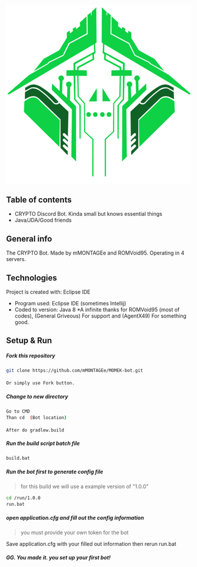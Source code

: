 ![Crypto](https://github.com/mMONTAGEe/CRYPTO-Bot/blob/master/src/main/resources/crypto.png)


## Table of contents
* CRYPTO Discord Bot. Kinda small but knows essential things
* Java/JDA/Good friends

## General info
The CRYPTO Bot. Made by mMONTAGEe and ROMVoid95. Operating in 4 servers.
	
## Technologies
Project is created with: Eclipse IDE 
* Program used: Eclipse IDE (sometimes Intellij)
* Coded to version: Java 8
*A infinite thanks for ROMVoid95 (most of codes), (General Griveous) For support and (AgentX49) For something good.
	
## Setup & Run

##### Fork this repository
```bash
git clone https://github.com/mMONTAGEe/MOMEK-bot.git

Or simply use Fork button.
```
	
##### Change to new directory
```bash
Go to CMD
Than cd  (Bot location)

After do gradlew.build
```
	
##### Run the build script batch file
```bash
build.bat
```
	
##### Run the bot first to generate config file
> for this build we will use a example version of "1.0.0"

```bash
cd /run/1.0.0
run.bat
```

##### open application.cfg and fill out the config information
> you must provide your own token for the bot

Save application.cfg with your filled out information
then rerun run.bat

##### GG. You made it. you set up your first bot!
